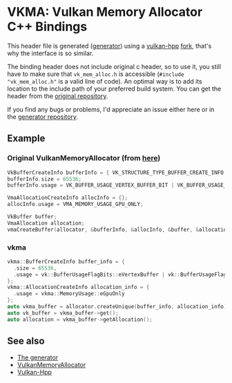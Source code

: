# VKMA: Vulkan Memory Allocator C++ Bindings
This header file is generated ([generator](https://github.com/Cvelth/vkma_generator)) using a [vulkan-hpp](https://github.com/KhronosGroup/Vulkan-Hpp) [fork](https://github.com/Cvelth/vkma_vulkan_hpp_fork), that's why the interface is so similar.

The binding header does not include original c header, so to use it, you still have to make sure that `vk_mem_alloc.h` is accessible (`#include "vk_mem_alloc.h"` is a valid line of code). An optimal way is to add its location to the include path of your preferred build system. You can get the header from the [original repository](https://github.com/GPUOpen-LibrariesAndSDKs/VulkanMemoryAllocator).

If you find any bugs or problems, I'd appreciate an issue either here or in the [generator repository](https://github.com/Cvelth/vkma_generator).

## Example
### Original VulkanMemoryAllocator (from [here](https://github.com/GPUOpen-LibrariesAndSDKs/VulkanMemoryAllocator#example))
```c++
VkBufferCreateInfo bufferInfo = { VK_STRUCTURE_TYPE_BUFFER_CREATE_INFO };
bufferInfo.size = 65536;
bufferInfo.usage = VK_BUFFER_USAGE_VERTEX_BUFFER_BIT | VK_BUFFER_USAGE_TRANSFER_DST_BIT;

VmaAllocationCreateInfo allocInfo = {};
allocInfo.usage = VMA_MEMORY_USAGE_GPU_ONLY;

VkBuffer buffer;
VmaAllocation allocation;
vmaCreateBuffer(allocator, &bufferInfo, &allocInfo, &buffer, &allocation, nullptr);
```
### vkma
```c++
vkma::BufferCreateInfo buffer_info = {
  .size = 65536,
  .usage = vk::BufferUsageFlagBits::eVertexBuffer | vk::BufferUsageFlagBits::eTransferDst,
};
vkma::AllocationCreateInfo allocation_info = {
  .usage = vkma::MemoryUsage::eGpuOnly
};
auto vkma_buffer = allocator.createUnique(buffer_info, allocation_info);
auto vk_buffer = vkma_buffer->get();
auto allocation = vkma_buffer->getAllocation();
```

## See also
- [The generator](https://github.com/Cvelth/vkma_generator)
- [VulkanMemoryAllocator](https://github.com/GPUOpen-LibrariesAndSDKs/VulkanMemoryAllocator)
- [Vulkan-Hpp](https://github.com/KhronosGroup/Vulkan-Hpp)
